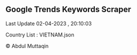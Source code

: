 

## Google Trends Keywords Scraper 
 
Last Update 02-04-2023 , 20:10:03

Country List :
VIETNAM.json



© Abdul Muttaqin 
